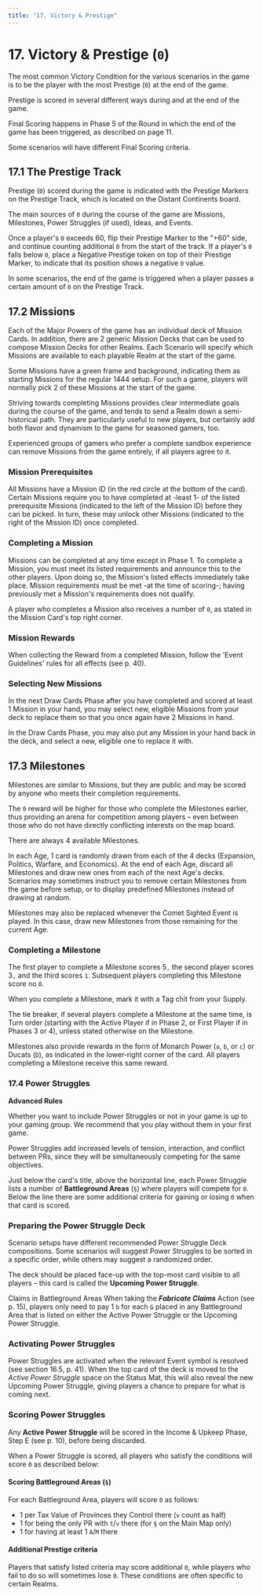 ```yaml
---
title: "17. Victory & Prestige"
---
```


# 17. Victory & Prestige (`0`)

The most common Victory Condition for the various scenarios in the game is to be the player with the most Prestige (`0`) at the end of the game.

Prestige is scored in several different ways during and at the end of the game.

Final Scoring happens in Phase 5 of the Round in which the end of the game has been triggered, as described on page 11.

Some scenarios will have different Final Scoring criteria.


## 17.1 The Prestige Track

Prestige (`0`) scored during the game is indicated with the Prestige Markers on the Prestige Track, which is located on the Distant Continents board.

The main sources of `0` during the course of the game are Missions, Milestones, Power Struggles (if used), Ideas, and Events.

Once a player's `0` exceeds 60, flip their Prestige Marker to the "+60" side, and continue counting additional `0` from the start of the track. If a player's `0` falls below `0`, place a Negative Prestige token on top of their Prestige Marker, to indicate that its position shows a negative `0` value.

In some scenarios, the end of the game is triggered when a player passes a certain amount of `0` on the Prestige Track.

## 17.2 Missions

Each of the Major Powers of the game has an individual deck of Mission Cards. In addition, there are 2 generic Mission Decks that can be used to compose Mission Decks for other Realms. Each Scenario will specify which Missions are available to each playable Realm at the start of the game.

Some Missions have a green frame and background, indicating them as starting Missions for the regular 1444 setup. For such a game, players will normally pick 2 of these Missions at the start of the game.

Striving towards completing Missions provides clear intermediate goals during the course of the game, and tends to send a Realm down a semi-historical path. They are particularly useful to new players, but certainly add both flavor and dynamism to the game for seasoned gamers, too.

Experienced groups of gamers who prefer a complete sandbox experience can remove Missions from the game entirely, if all players agree to it.

### Mission Prerequisites

All Missions have a Mission ID (in the red circle at the bottom of the card). Certain Missions require you to have completed at -least 1- of the listed prerequisite Missions (indicated to the left of the Mission ID) before they can be picked. In turn, these may unlock other Missions (indicated to the right of the Mission ID) once completed.

### Completing a Mission

Missions can be completed at any time except in Phase 1. To complete a Mission, you must meet its listed requirements and announce this to the other players. Upon doing so, the Mission's listed effects immediately take place. Mission requirements must be met -at the time of scoring-; having previously met a Mission's requirements does not qualify.

A player who completes a Mission also receives a number of `0`, as stated in the Mission Card's top right corner.

### Mission Rewards

When collecting the Reward from a completed Mission, follow the 'Event Guidelines' rules for all effects (see p. 40).

### Selecting New Missions

In the next Draw Cards Phase after you have completed and scored at least 1 Mission in your hand, you may select new, eligible Missions from your deck to replace them so that you once again have 2 Missions in hand.

In the Draw Cards Phase, you may also put any Mission in your hand back in the deck, and select a new, eligible one to replace it with.

## 17.3 Milestones

Milestones are similar to Missions, but they are public and may be scored by anyone who meets their completion requirements.

The `0` reward will be higher for those who complete the Milestones earlier, thus providing an arena for competition among players – even between those who do not have directly conflicting interests on the map board.

There are always 4 available Milestones.

In each Age, 1 card is randomly drawn from each of the 4 decks (Expansion, Politics, Warfare, and Economics). At the end of each Age, discard all Milestones and draw new ones from each of the next Age's decks. Scenarios may sometimes instruct you to remove certain Milestones from the game before setup, or to display predefined Milestones instead of drawing at random.

 Milestones may also be replaced whenever the Comet Sighted Event is played. In this case, draw new Milestones from those remaining for the current Age.

### Completing a Milestone

The first player to complete a Milestone scores 5`,` the second player scores 3`,` and the third scores `1`. Subsequent players completing this Milestone score no `0`.

When you complete a Milestone, mark it with a Tag chit from your Supply.

The tie breaker, if several players complete a Milestone at the same time, is Turn order (starting with the Active Player if in Phase 2, or First Player if in Phases 3 or 4), unless stated otherwise on the Milestone.

Milestones also provide rewards in the form of Monarch Power (`a`, `b`, or `c`) or Ducats (`D`), as indicated in the lower-right corner of the card. All players completing a Milestone receive this same reward.

### 17.4 Power Struggles

**Advanced Rules**

Whether you want to include Power Struggles or not in your game is up to your gaming group. We recommend that you play without them in your first game.

Power Struggles add increased levels of tension, interaction, and conflict between PRs, since they will be simultaneously competing for the same objectives.

Just below the card's title, above the horizontal line, each Power Struggle lists a number of **Battleground Areas** (`§`) where players will compete for `0`. Below the line there are some additional criteria for gaining or losing `0` when that card is scored.

### Preparing the Power Struggle Deck

Scenario setups have different recommended Power Struggle Deck compositions. Some scenarios will suggest Power Struggles to be sorted in a specific order, while others may suggest a randomized order.

The deck should be placed face-up with the top-most card visible to all players – this card is called the **Upcoming Power Struggle**.

Claims in Battleground Areas When taking the ***Fabricate Claims*** Action (see p. 15), players only need to pay 1 `b` for each `G` placed in any Battleground Area that is listed on either the Active Power Struggle or the Upcoming Power Struggle.

### Activating Power Struggles

Power Struggles are activated when the relevant Event symbol is resolved (see section 16.5, p. 41). When the top card of the deck is moved to the *Active Power Struggle* space on the Status Mat, this will also reveal the new Upcoming Power Struggle, giving players a chance to prepare for what is coming next.

### Scoring Power Struggles

Any **Active Power Struggle** will be scored in the Income & Upkeep Phase, Step E (see p. 10), before being discarded.

When a Power Struggle is scored, all players who satisfy the conditions will score `0` as described below:

#### Scoring Battleground Areas (`§`)

For each Battleground Area, players will score `0` as follows:
- 1 per Tax Value of Provinces they Control there (`v` count as half)
- 1 for being the only PR with `t`/`v` there (for `§` on the Main Map only)
- 1 for having at least 1 `A`/`M` there

#### Additional Prestige criteria

Players that satisfy listed criteria may score additional `0`, while players who fail to do so will sometimes lose `0`. These conditions are often specific to certain Realms.